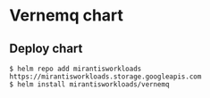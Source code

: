 # Vernemq chart

## Deploy chart
```console
$ helm repo add mirantisworkloads https://mirantisworkloads.storage.googleapis.com
$ helm install mirantisworkloads/vernemq
```
